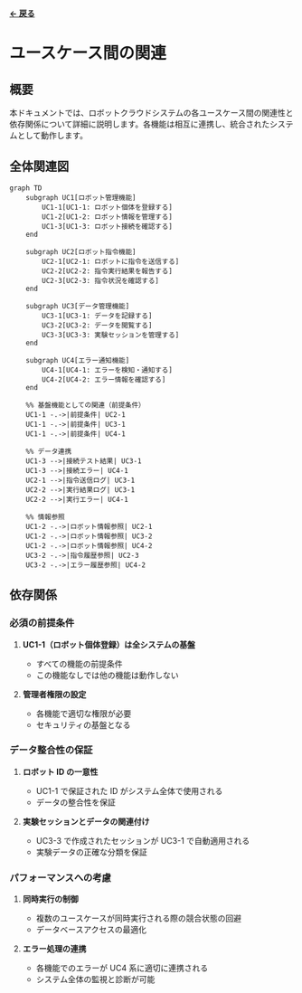 **[← 戻る](index.md)**

# ユースケース間の関連

## 概要

本ドキュメントでは、ロボットクラウドシステムの各ユースケース間の関連性と依存関係について詳細に説明します。各機能は相互に連携し、統合されたシステムとして動作します。

## 全体関連図

```mermaid
graph TD
    subgraph UC1[ロボット管理機能]
        UC1-1[UC1-1: ロボット個体を登録する]
        UC1-2[UC1-2: ロボット情報を管理する]
        UC1-3[UC1-3: ロボット接続を確認する]
    end

    subgraph UC2[ロボット指令機能]
        UC2-1[UC2-1: ロボットに指令を送信する]
        UC2-2[UC2-2: 指令実行結果を報告する]
        UC2-3[UC2-3: 指令状況を確認する]
    end

    subgraph UC3[データ管理機能]
        UC3-1[UC3-1: データを記録する]
        UC3-2[UC3-2: データを閲覧する]
        UC3-3[UC3-3: 実験セッションを管理する]
    end

    subgraph UC4[エラー通知機能]
        UC4-1[UC4-1: エラーを検知・通知する]
        UC4-2[UC4-2: エラー情報を確認する]
    end

    %% 基盤機能としての関連（前提条件）
    UC1-1 -.->|前提条件| UC2-1
    UC1-1 -.->|前提条件| UC3-1
    UC1-1 -.->|前提条件| UC4-1

    %% データ連携
    UC1-3 -->|接続テスト結果| UC3-1
    UC1-3 -->|接続エラー| UC4-1
    UC2-1 -->|指令送信ログ| UC3-1
    UC2-2 -->|実行結果ログ| UC3-1
    UC2-2 -->|実行エラー| UC4-1

    %% 情報参照
    UC1-2 -.->|ロボット情報参照| UC2-1
    UC1-2 -.->|ロボット情報参照| UC3-2
    UC1-2 -.->|ロボット情報参照| UC4-2
    UC3-2 -.->|指令履歴参照| UC2-3
    UC3-2 -.->|エラー履歴参照| UC4-2
```


## 依存関係

### 必須の前提条件

1. **UC1-1（ロボット個体登録）は全システムの基盤**

   - すべての機能の前提条件
   - この機能なしでは他の機能は動作しない

2. **管理者権限の設定**
   - 各機能で適切な権限が必要
   - セキュリティの基盤となる

### データ整合性の保証

1. **ロボット ID の一意性**

   - UC1-1 で保証された ID がシステム全体で使用される
   - データの整合性を保証

2. **実験セッションとデータの関連付け**
   - UC3-3 で作成されたセッションが UC3-1 で自動適用される
   - 実験データの正確な分類を保証

### パフォーマンスへの考慮

1. **同時実行の制御**

   - 複数のユースケースが同時実行される際の競合状態の回避
   - データベースアクセスの最適化

2. **エラー処理の連携**
   - 各機能でのエラーが UC4 系に適切に連携される
   - システム全体の監視と診断が可能


